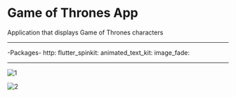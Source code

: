 # Game of Thrones App

Application that displays Game of Thrones characters
*****
-Packages-
http:
flutter_spinkit:
animated_text_kit: 
image_fade:
*****
![1](https://github.com/BilalSevinc16/Game-of-Thrones-App/assets/146417248/d3aa6631-46d3-4219-aaf0-838b7f6397a2)

![2](https://github.com/BilalSevinc16/Game-of-Thrones-App/assets/146417248/3171e6f1-d165-41d7-bf79-87bda364743b)




